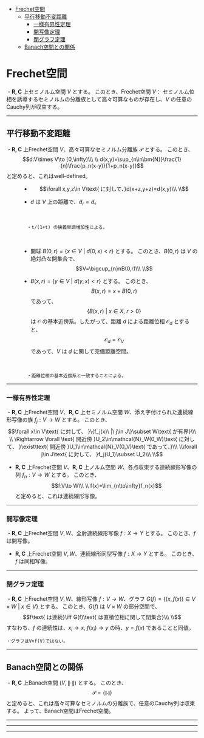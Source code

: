 
- [Frechet空間](#frechet空間)
  - [平行移動不変距離](#平行移動不変距離)
    - [一様有界性定理](#一様有界性定理)
    - [開写像定理](#開写像定理)
    - [閉グラフ定理](#閉グラフ定理)
  - [Banach空間との関係](#banach空間との関係)



# Frechet空間

・$\bm{R,C}$ 上セミノルム空間 $V$ とする。
このとき、Frechet空間 $V$：
セミノルム位相を誘導するセミノルムの分離族として高々可算なものが存在し、$V$ の任意のCauchy列が収束する。

---

## 平行移動不変距離

<dl><dt>

・$\bm{R,C}$ 上Frechet空間 $V$、高々可算なセミノルム分離族 $\mathcal{P}$ とする。
このとき、$$d:V\times V\to [0,\infty)\\\ \\
d(x,y)=\sup_{n\in\bm{N}}\frac{1}{n}\frac{p_n(x-y)}{1+p_n(x-y)}$$と定めると、これはwell-defined。
<br>

</dt><dd>

- $$\forall x,y,z\in V\text{ に対して、}d(x+z,y+z)=d(x,y)\\\ \\$$

- $d$ は $V$ 上の距離で、$d_r=d$。
<br>

      ・t/(1+t) の狭義単調増加性による。

<br>

- 開球 $B(0,r)=\{x\in V\ |\ d(0,x)<r\}$ とする。
このとき、$B(0,r)$ は $V$ の絶対凸な開集合で、
$$V=\bigcup_{n}nB(0,r)\\\ \\$$

- $B(x,r)=\{y\in V\ |\ d(y,x)<r\}$ とする。
このとき、
$$B(x,r)=x+B(0,r)$$であって、$$\{B(x,r)\ |\ x\in X,\ r>0\}$$
は $\mathcal{O}$ の基本近傍系。したがって、距離 $d$ による距離位相 $\mathcal{O}_d$ とすると、
$$\mathcal{O}_d=\mathcal{O}_V$$
であって、$V$ は $d$ に関して完備距離空間。 
<br>

      ・距離位相の基本近傍系と一致することによる。


</dd></dl> 

---

### 一様有界性定理


・$\bm{R,C}$ 上Frechet空間 $V$、$\bm{R,C}$ 上セミノルム空間 $W$、添え字付けられた連続線形写像の族 $f_j:V\to W$ とする。
このとき、
$$\forall x\in V\text{ に対して、 }\{f_j(x)\ |\ j\in J\}\subset W\text{ が有界}\\\ \\
\Rightarrow
\forall \text{ 開近傍 }U_2\in\mathcal{N}_W(0_W)\text{ に対して、 }\exist\text{ 開近傍 }U_1\in\mathcal{N}_V(0_V)\text{ であって、}\\\ \\\forall j\in J\text{ に対して、 }f_j(U_1)\subset U_2\\\ \\$$

- $\bm{R,C}$ 上Frechet空間 $V$、$\bm{R,C}$ 上ノルム空間 $W$、各点収束する連続線形写像の列 $f_n:V\to W$ とする。
このとき、
$$f:V\to W\\\ \\
f(x)=\lim_{n\to\infty}f_n(x)$$
と定めると、これは連続線形写像。

---

### 開写像定理

・$\bm{R,C}$ 上Frechet空間 $V,W$、全射連続線形写像 $f:X\to Y$ とする。
このとき、$f$ は開写像。
<br>

- $\bm{R,C}$ 上Frechet空間 $V,W$、連続線形同型写像 $f:X\to Y$ とする。
このとき、$f$ は同相写像。

---

### 閉グラフ定理

・$\bm{R,C}$ 上Frechet空間 $V,W$、線形写像 $f:V\to W$、グラフ $G(f)=\{(x,f(x))\in V\times W\ |\ x\in V\}$ とする。
このとき、$G(f)$ は $V\times W$ の部分空間で、
$$f\text{ は連続}\iff G(f)\text{ は直積位相に関して閉集合}\\\ \\$$
すなわち、$f$ の連続性は、$x_i\to x,\ f(x_i)\to y$ の時、$y=f(x)$ であることと同値。

    ・グラフはV×f(V)ではない。

---

## Banach空間との関係

・$\bm{R,C}$ 上Banach空間 $(V,\|\cdot\|)$ とする。
このとき、
$$\mathcal{P}=\{\|\cdot\|\}$$
と定めると、これは高々可算なセミノルムの分離族で、任意のCauchy列は収束する。
よって、Banach空間はFrechet空間。

---
---
---


